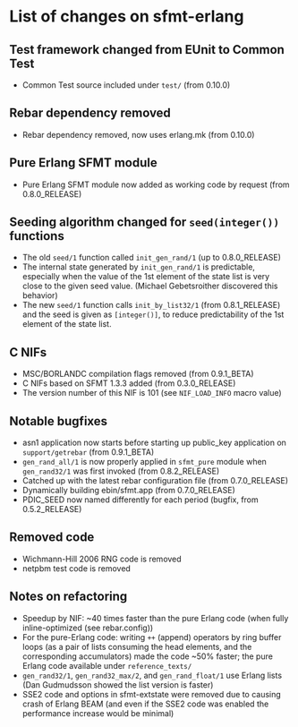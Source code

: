 # List of changes on sfmt-erlang

## Test framework changed from EUnit to Common Test

* Common Test source included under `test/` (from 0.10.0)

## Rebar dependency removed

* Rebar dependency removed, now uses erlang.mk (from 0.10.0)

## Pure Erlang SFMT module

* Pure Erlang SFMT module now added as working code by request (from 0.8.0\_RELEASE)

## Seeding algorithm changed for `seed(integer())` functions

* The old `seed/1` function called `init_gen_rand/1` (up to 0.8.0\_RELEASE)
* The internal state generated by `init_gen_rand/1` is predictable,
  especially when the value of the 1st element of the state list is
  very close to the given seed value. 
  (Michael Gebetsroither discovered this behavior)
* The new `seed/1` function calls `init_by_list32/1` (from 0.8.1\_RELEASE)
  and the seed is given as `[integer()]`,
  to reduce predictability of the 1st element of the state list.

## C NIFs

* MSC/BORLANDC compilation flags removed (from 0.9.1\_BETA)
* C NIFs based on SFMT 1.3.3 added (from 0.3.0\_RELEASE)
* The version number of this NIF is 101 (see `NIF_LOAD_INFO` macro value)

## Notable bugfixes

* asn1 application now starts before starting up public\_key application on `support/getrebar` (from 0.9.1\_BETA)
* `gen_rand_all/1` is now properly applied in `sfmt_pure` module when `gen_rand32/1` was first invoked (from 0.8.2\_RELEASE)
* Catched up with the latest rebar configuration file (from 0.7.0\_RELEASE)
* Dynamically building ebin/sfmt.app (from 0.7.0\_RELEASE)
* PDIC\_SEED now named differently for each period (bugfix, from 0.5.2\_RELEASE)

## Removed code

* Wichmann-Hill 2006 RNG code is removed
* netpbm test code is removed

## Notes on refactoring

* Speedup by NIF: ~40 times faster than the pure Erlang code
  (when fully inline-optimized (see rebar.config))
* For the pure-Erlang code: writing `++` (append) operators by ring buffer loops
  (as a pair of lists consuming the head elements, and the corresponding accumulators)
  made the code ~50% faster; the pure Erlang code available under `reference_texts/`
* `gen_rand32/1`, `gen_rand32_max/2`, and `gen_rand_float/1` use Erlang lists 
  (Dan Gudmudsson showed the list version is faster)
* SSE2 code and options in sfmt-extstate were removed due to causing crash of Erlang BEAM
  (and even if the SSE2 code was enabled the performance increase would be minimal)
